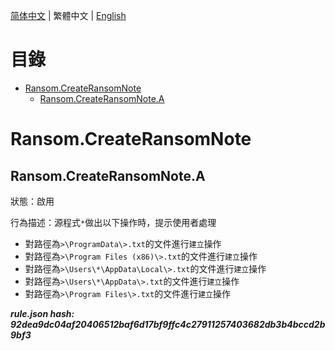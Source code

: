 


  
[简体中文](README.md) | 繁體中文 | [English](README_en_us.md)  
  

目錄
==

* [Ransom.CreateRansomNote](#ransomcreateransomnote)
	* [Ransom.CreateRansomNote.A](#ransomcreateransomnotea)

# Ransom.CreateRansomNote

## Ransom.CreateRansomNote.A
  
狀態：啟用

行為描述：源程式`*`做出以下操作時，提示使用者處理
- 對路徑為`>\ProgramData\>.txt`的文件進行`建立`操作
- 對路徑為`>\Program Files (x86)\>.txt`的文件進行`建立`操作
- 對路徑為`>\Users\*\AppData\Local\>.txt`的文件進行`建立`操作
- 對路徑為`>\Users\*\AppData\>.txt`的文件進行`建立`操作
- 對路徑為`>\Program Files\>.txt`的文件進行`建立`操作
  
***rule.json hash: 92dea9dc04af20406512baf6d17bf9ffc4c27911257403682db3b4bccd2b9bf3***